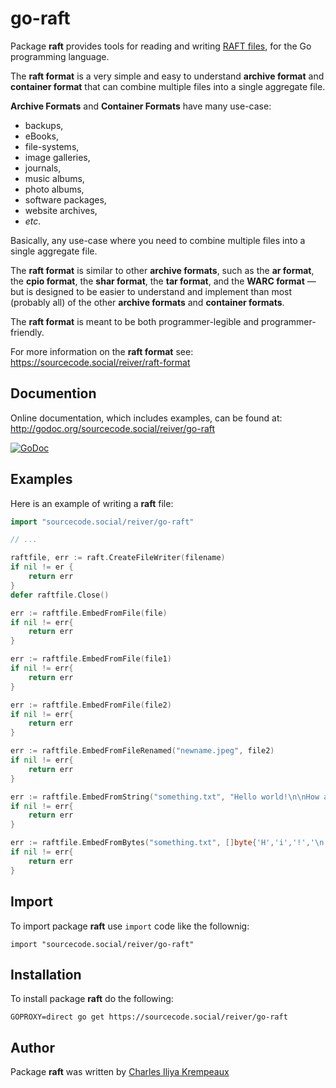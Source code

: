 # go-raft

Package **raft** provides tools for reading and writing [RAFT files](https://sourcecode.social/reiver/raft-format), for the Go programming language.

The **raft format** is a very simple and easy to understand **archive format** and **container format** that can combine multiple files into a single aggregate file.

**Archive Formats** and **Container Formats** have many use-case:
* backups,
* eBooks,
* file-systems,
* image galleries,
* journals,
* music albums,
* photo albums,
* software packages,
* website archives,
* _etc_.

Basically, any use-case where you need to combine multiple files into a single aggregate file.

The **raft format** is similar to other **archive formats**, such as the  **ar format**, the **cpio format**, the **shar format**, the **tar format**, and the **WARC format** — but is designed to be easier to understand and implement than most (probably all) of the other **archive formats** and **container formats**.

The **raft format** is meant to be both programmer-legible and programmer-friendly.

For more information on the **raft format** see: https://sourcecode.social/reiver/raft-format

## Documention

Online documentation, which includes examples, can be found at: http://godoc.org/sourcecode.social/reiver/go-raft

[![GoDoc](https://godoc.org/sourcecode.social/reiver/go-raft?status.svg)](https://godoc.org/sourcecode.social/reiver/go-raft)

## Examples

Here is an example of writing a **raft** file:

```go
import "sourcecode.social/reiver/go-raft"

// ...

raftfile, err := raft.CreateFileWriter(filename)
if nil != er {
	return err
}
defer raftfile.Close()

err := raftfile.EmbedFromFile(file)
if nil != err{
	return err
}

err := raftfile.EmbedFromFile(file1)
if nil != err{
	return err
}

err := raftfile.EmbedFromFile(file2)
if nil != err{
	return err
}

err := raftfile.EmbedFromFileRenamed("newname.jpeg", file2)
if nil != err{
	return err
}

err := raftfile.EmbedFromString("something.txt", "Hello world!\n\nHow are you?\n")
if nil != err{
	return err
}

err := raftfile.EmbedFromBytes("something.txt", []byte{'H','i','!','\n'})
if nil != err{
	return err
}
```

## Import

To import package **raft** use `import` code like the follownig:
```
import "sourcecode.social/reiver/go-raft"
```

## Installation

To install package **raft** do the following:
```
GOPROXY=direct go get https://sourcecode.social/reiver/go-raft
```

## Author

Package **raft** was written by [Charles Iliya Krempeaux](http://changelog.ca)

